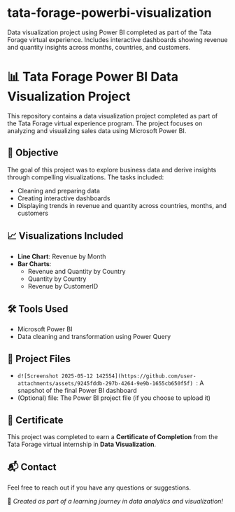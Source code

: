 # tata-forage-powerbi-visualization
Data visualization project using Power BI completed as part of the Tata Forage virtual experience. Includes interactive dashboards showing revenue and quantity insights across months, countries, and customers.
# 📊 Tata Forage Power BI Data Visualization Project

This repository contains a data visualization project completed as part of the Tata Forage virtual experience program. The project focuses on analyzing and visualizing sales data using Microsoft Power BI.

## 🎯 Objective

The goal of this project was to explore business data and derive insights through compelling visualizations. The tasks included:

- Cleaning and preparing data
- Creating interactive dashboards
- Displaying trends in revenue and quantity across countries, months, and customers

## 📈 Visualizations Included

- **Line Chart**: Revenue by Month
- **Bar Charts**:
  - Revenue and Quantity by Country
  - Quantity by Country
  - Revenue by CustomerID

## 🛠️ Tools Used

- Microsoft Power BI
- Data cleaning and transformation using Power Query

## 📁 Project Files

- `d![Screenshot 2025-05-12 142554](https://github.com/user-attachments/assets/9245fddb-297b-4264-9e9b-1655cb650f5f)
`: A snapshot of the final Power BI dashboard
- (Optional) file: The Power BI project file (if you choose to upload it)

## 📜 Certificate

This project was completed to earn a **Certificate of Completion** from the Tata Forage virtual internship in **Data Visualization**.

## 📬 Contact

Feel free to reach out if you have any questions or suggestions.

🚀 *Created as part of a learning journey in data analytics and visualization!*
